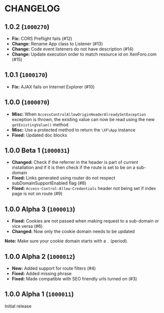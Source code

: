 CHANGELOG
==========================

## 1.0.2 (`1000270`)

- **Fix:** CORS Preflight fails (#12)
- **Change:** Rename App class to Listener (#13)
- **Change:** Code event listeners do not have description (#14)
- **Change:** Update execution order to match resource id on XenForo.com (#15)

## 1.0.1 (`1000170`)

- **Fix:** AJAX fails on Internet Explorer (#10)

## 1.0.0 (`1000070`)

* **Misc:** When `AccessControlAllowOriginHeaderAlreadySetException` exception is thrown, the existing value can now be read using the new `getExistingValue()` method
* **Misc:** Use a protected method to return the `\XF\App` instance
* **Fixed:** Updated doc blocks

## 1.0.0 Beta 1 (`1000031`)

* **Changed:** Check if the referrer in the header is part of current installation and if it is then check if the route is set to be on a sub-domain
* **Fixed:** Links generated using router do not respect subDomainSupportEnabled flag (#8)
* **Fixed:** `Access-Control-Allow-Credentials` header not being set if index page is not on route (#9)

## 1.0.0 Alpha 3 (`1000013`)

* **Fixed:** Cookies are not passed when making request to a sub-domain or vice versa (#6)
* **Changed:** Now only the cookie domain needs to be updated

**Note:** Make sure your cookie domain starts with a `.` (period).

## 1.0.0 Alpha 2 (`1000012`)

* **New:** Added support for route filters (#4)
* **Fixed:** Added missing phrase
* **Fixed:** Made compatible with SEO friendly urls turned on (#3)

## 1.0.0 Alpha 1 (`1000011`)

Initial release